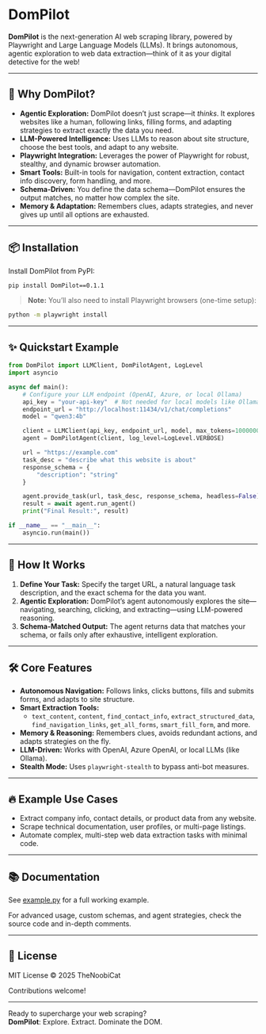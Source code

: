 # DomPilot

**DomPilot** is the next-generation AI web scraping library, powered by Playwright and Large Language Models (LLMs). It brings autonomous, agentic exploration to web data extraction—think of it as your digital detective for the web!

---

## 🚀 Why DomPilot?

- **Agentic Exploration:** DomPilot doesn’t just scrape—it *thinks*. It explores websites like a human, following links, filling forms, and adapting strategies to extract exactly the data you need.
- **LLM-Powered Intelligence:** Uses LLMs to reason about site structure, choose the best tools, and adapt to any website.
- **Playwright Integration:** Leverages the power of Playwright for robust, stealthy, and dynamic browser automation.
- **Smart Tools:** Built-in tools for navigation, content extraction, contact info discovery, form handling, and more.
- **Schema-Driven:** You define the data schema—DomPilot ensures the output matches, no matter how complex the site.
- **Memory & Adaptation:** Remembers clues, adapts strategies, and never gives up until all options are exhausted.

---

## 📦 Installation

Install DomPilot from PyPI:

```bash
pip install DomPilot==0.1.1
```

> **Note:** You’ll also need to install Playwright browsers (one-time setup):

```bash
python -m playwright install
```

---

## ✨ Quickstart Example

```python
from DomPilot import LLMClient, DomPilotAgent, LogLevel
import asyncio

async def main():
    # Configure your LLM endpoint (OpenAI, Azure, or local Ollama)
    api_key = "your-api-key"  # Not needed for local models like Ollama
    endpoint_url = "http://localhost:11434/v1/chat/completions"
    model = "qwen3:4b"

    client = LLMClient(api_key, endpoint_url, model, max_tokens=100000000)
    agent = DomPilotAgent(client, log_level=LogLevel.VERBOSE)

    url = "https://example.com"
    task_desc = "describe what this website is about"
    response_schema = {
        "description": "string"
    }

    agent.provide_task(url, task_desc, response_schema, headless=False)
    result = await agent.run_agent()
    print("Final Result:", result)

if __name__ == "__main__":
    asyncio.run(main())
```

---

## 🧠 How It Works

1. **Define Your Task:** Specify the target URL, a natural language task description, and the exact schema for the data you want.
2. **Agentic Exploration:** DomPilot’s agent autonomously explores the site—navigating, searching, clicking, and extracting—using LLM-powered reasoning.
3. **Schema-Matched Output:** The agent returns data that matches your schema, or fails only after exhaustive, intelligent exploration.

---

## 🛠️ Core Features

- **Autonomous Navigation:** Follows links, clicks buttons, fills and submits forms, and adapts to site structure.
- **Smart Extraction Tools:** 
  - `text_content`, `content`, `find_contact_info`, `extract_structured_data`, `find_navigation_links`, `get_all_forms`, `smart_fill_form`, and more.
- **Memory & Reasoning:** Remembers clues, avoids redundant actions, and adapts strategies on the fly.
- **LLM-Driven:** Works with OpenAI, Azure OpenAI, or local LLMs (like Ollama).
- **Stealth Mode:** Uses `playwright-stealth` to bypass anti-bot measures.

---

## 🔥 Example Use Cases

- Extract company info, contact details, or product data from any website.
- Scrape technical documentation, user profiles, or multi-page listings.
- Automate complex, multi-step web data extraction tasks with minimal code.

---

## 📚 Documentation

See [example.py](example.py) for a full working example.

For advanced usage, custom schemas, and agent strategies, check the source code and in-depth comments.

---

## 📝 License

MIT License © 2025 TheNoobiCat

Contributions welcome!

---

Ready to supercharge your web scraping?  
**DomPilot**: Explore. Extract. Dominate the DOM.
